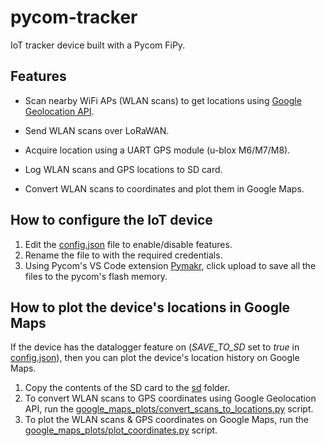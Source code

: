 # pycom-tracker

IoT tracker device built with a Pycom FiPy.

## Features

- Scan nearby WiFi APs (WLAN scans) to get locations using [Google Geolocation API](https://developers.google.com/maps/documentation/geolocation/overview).

- Send WLAN scans over LoRaWAN.

- Acquire location using a UART GPS module (u-blox M6/M7/M8).

- Log WLAN scans and GPS locations to SD card.

- Convert WLAN scans to coordinates and plot them in Google Maps.


## How to configure the IoT device

1. Edit the [config.json](./upython/configs/config.json) file to enable/disable features.
2. Rename the []() file to []() with the required credentials.
3. Using Pycom's VS Code extension [Pymakr](https://marketplace.visualstudio.com/items?itemName=pycom.Pymakr), click upload to save all the files to the pycom's flash memory.

## How to plot the device's locations in Google Maps

If the device has the datalogger feature on (*SAVE_TO_SD* set to *true* in [config.json](./upython/configs/config.json)), then you can plot the device's location history on Google Maps.

1. Copy the contents of the SD card to the [sd](./sd) folder.
2. To convert WLAN scans to GPS coordinates using Google Geolocation API, run the [google_maps_plots/convert_scans_to_locations.py](./google_maps_plots/convert_scans_to_locations.py) script. 
3. To plot the WLAN scans & GPS coordinates on Google Maps, run the [google_maps_plots/plot_coordinates.py](./google_maps_plots/plot_coordinates.py) script.
